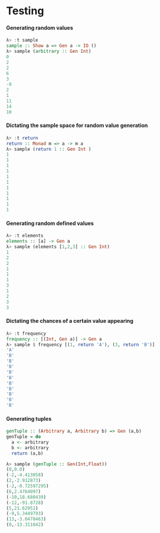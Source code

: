 # Testing

#### Generating random values
```haskell
λ> :t sample
sample :: Show a => Gen a -> IO ()
λ> sample (arbitrary :: Gen Int)
0
2
2
6
3
-8
2
1
11
14
10
```

#### Dictating the sample space for random value generation
```haskell
λ> :t return
return :: Monad m => a -> m a
λ> sample (return 1 :: Gen Int )
1
1
1
1
1
1
1
1
1
1
1
```

#### Generating random defined values
```haskell
λ> :t elements
elements :: [a] -> Gen a
λ> sample (elements [1,2,3] :: Gen Int)
1
2
2
1
1
1
3
1
2
3
3
```

#### Dictating the chances of a certain value appearing
```haskell
λ> :t frequency
frequency :: [(Int, Gen a)] -> Gen a
λ> sample $ frequency [(1, return 'A'), (3, return 'B')]
'A'
'B'
'B'
'B'
'B'
'B'
'B'
'B'
'B'
'B'
'B'
```

#### Generating tuples
```haskell
genTuple :: (Arbitrary a, Arbitrary b) => Gen (a,b)
genTuple = do
  a <- arbitrary
  b <- arbitrary
  return (a,b)

λ> sample (genTuple :: Gen(Int,Float))
(0,0.0)
(-2,-4.413058)
(2,-2.912873)
(-2,-0.72597295)
(6,2.4764097)
(-10,18.680439)
(-12,-91.8728)
(5,21.62951)
(-9,5.3449793)
(13,-3.0478463)
(0,-13.311042)
```
